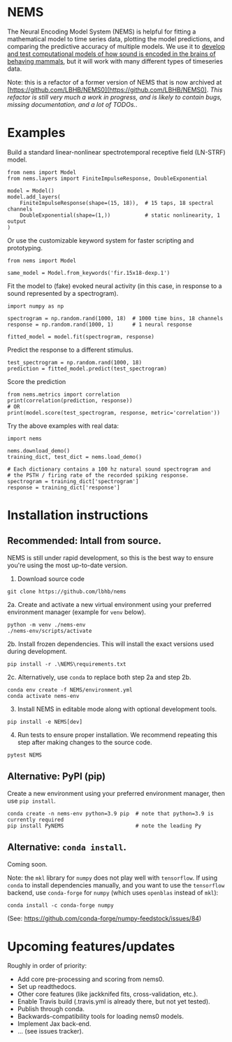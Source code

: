 # NEMS

The Neural Encoding Model System (NEMS) is helpful for fitting a mathematical model to time series data, plotting the model predictions, and comparing the predictive accuracy of multiple models. We use it to [develop and test computational models of how sound is encoded in the brains of behaving mammals](https://hearingbrain.org/), but it will work with many different types of timeseries data.

Note: this is a refactor of a former version of NEMS that is now archived at [https://github.com/LBHB/NEMS0](https://github.com/LBHB/NEMS0). *This refactor is still very much a work in progress, and is likely to contain bugs, missing documentation, and a lot of TODOs.*.

# Examples
Build a standard linear-nonlinear spectrotemporal receptive field (LN-STRF) model.
```
from nems import Model
from nems.layers import FiniteImpulseResponse, DoubleExponential

model = Model()
model.add_layers(
    FiniteImpulseResponse(shape=(15, 18)),  # 15 taps, 18 spectral channels
    DoubleExponential(shape=(1,))           # static nonlinearity, 1 output
)
```
Or use the customizable keyword system for faster scripting and prototyping.
```
from nems import Model

same_model = Model.from_keywords('fir.15x18-dexp.1')
```
Fit the model to (fake) evoked neural activity (in this case, in response to a sound represented by a spectrogram).
```
import numpy as np

spectrogram = np.random.rand(1000, 18)  # 1000 time bins, 18 channels
response = np.random.rand(1000, 1)      # 1 neural response

fitted_model = model.fit(spectrogram, response)
```
Predict the response to a different stimulus.
```
test_spectrogram = np.random.rand(1000, 18)
prediction = fitted_model.predict(test_spectrogram)
```
Score the prediction
```
from nems.metrics import correlation
print(correlation(prediction, response))
# OR
print(model.score(test_spectrogram, response, metric='correlation'))
```
Try the above examples with real data:
```
import nems

nems.download_demo()
training_dict, test_dict = nems.load_demo()

# Each dictionary contains a 100 hz natural sound spectrogram and
# the PSTH / firing rate of the recorded spiking response.
spectrogram = training_dict['spectrogram']
response = training_dict['response']
```



# Installation instructions
## Recommended: Intall from source.
NEMS is still under rapid development, so this is the best way to ensure you're using the most up-to-date version.

1. Download source code
```
git clone https://github.com/lbhb/nems
```

2a. Create and activate a new virtual environment using your preferred environment manager (example for `venv` below).
```
python -m venv ./nems-env
./nems-env/scripts/activate
```

2b. Install frozen dependencies. This will install the exact versions used during development.
```
pip install -r .\NEMS\requirements.txt
```

2c. Alternatively, use `conda` to replace both step 2a and step 2b.
```
conda env create -f NEMS/environment.yml
conda activate nems-env
```

3. Install NEMS in editable mode along with optional development tools.
```
pip install -e NEMS[dev]
```

4. Run tests to ensure proper installation. We recommend repeating this step after making changes to the source code.
```
pytest NEMS
```

## Alternative: PyPI (pip)
Create a new environment using your preferred environment manager, then use `pip install`.
```
conda create -n nems-env python=3.9 pip  # note that python=3.9 is currently required
pip install PyNEMS                       # note the leading Py
```

## Alternative: `conda install`.
Coming soon.


Note: the `mkl` library for `numpy` does not play well with `tensorflow`.
If using `conda` to install dependencies manually, and you want to use the `tensorflow` backend, use `conda-forge` for `numpy` (which uses `openblas` instead of `mkl`):
```
conda install -c conda-forge numpy
```
(See: https://github.com/conda-forge/numpy-feedstock/issues/84)


# Upcoming features/updates
Roughly in order of priority:
* Add core pre-processing and scoring from nems0.
* Set up readthedocs.
* Other core features (like jackknifed fits, cross-validation, etc.).
* Enable Travis build (.travis.yml is already there, but not yet tested).
* Publish through conda.
* Backwards-compatibility tools for loading nems0 models.
* Implement Jax back-end.
* ... (see issues tracker).
